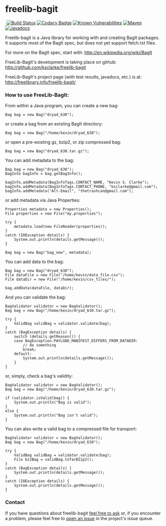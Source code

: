 # freelib-bagit
&nbsp;[![Build Status](https://travis-ci.org/ksclarke/freelib-bagit.svg)](https://travis-ci.org/ksclarke/freelib-bagit) [![Codacy Badge](https://api.codacy.com/project/badge/Coverage/514cebb0b7ae4b63905eedcc3fe45a57)](https://www.codacy.com/app/ksclarke/freelib-bagit?utm_source=github.com&utm_medium=referral&utm_content=ksclarke/freelib-bagit&utm_campaign=Badge_Coverage) [![Known Vulnerabilities](https://snyk.io/test/github/ksclarke/freelib-bagit/badge.svg?targetFile=pom.xml)](https://snyk.io/test/github/ksclarke/freelib-bagit?targetFile=pom.xml) [![Maven](https://img.shields.io/maven-metadata/v/http/central.maven.org/maven2/info/freelibrary/freelib-bagit/maven-metadata.xml.svg?colorB=brightgreen)](http://mvnrepository.com/artifact/info.freelibrary/freelib-bagit) [![Javadocs](http://javadoc.io/badge/info.freelibrary/freelib-bagit.svg)](http://projects.freelibrary.info/freelib-bagit/javadocs.html)

Freelib-bagit is a Java library for working with and creating BagIt packages.
It supports most of the BagIt spec, but does not yet support fetch.txt files.

For more on the BagIt spec, start with: http://en.wikipedia.org/wiki/BagIt

FreeLib-BagIt's development is taking place on github:
    http://github.com/ksclarke/freelib-bagit
    
FreeLib-BagIt's project page (with test results, javadocs, etc.) is at:
    http://freelibrary.info/freelib-bagit/

### How to use FreeLib-BagIt:

From within a Java program, you can create a new bag:

    Bag bag = new Bag("dryad_630");

or create a bag from an existing BagIt directory:

    Bag bag = new Bag("/home/kevin/dryad_630");

or open a pre-existing gz, bzip2, or zip compressed bag:

    Bag bag = new Bag("dryad_630.tar.gz");

You can add metadata to the bag:

    Bag bag = new Bag("dryad_630");
    BagInfo bagInfo = bag.getBagInfo();

    bagInfo.addMetadata(BagInfoTags.CONTACT_NAME, "Kevin S. Clarke");
    bagInfo.addMetadata(BagInfoTags.CONTACT_PHONE, "ksclarke@gmail.com");
    bagInfo.addMetadata("Alt-Email", "thetrashcan@gmail.com");
    
or add metadata via Java Properties:

    Properties metadata = new Properties();
    File properties = new File("my.properties");
    
    try {
        metadata.load(new FileReader(properties));
    }
    catch (IOException details) {
        System.out.println(details.getMessage());
    }

    Bag bag = new Bag("bag_new", metadata);

You can add data to the bag:

    Bag bag = new Bag("dryad_630");
    File dataFile = new File("/home/kevin/data_file.csv");
    File dataDir = new File("/home/kevin/csv_files/");

    bag.addData(dataFile, dataDir);

And you can validate the bag:

    BagValidator validator = new BagValidator();
    Bag bag = new Bag("/home/kevin/dryad_630.tar.gz");

    try {
        ValidBag validBag = validator.validate(bag);
    }
    catch (BagException details) {
        switch (details.getReason()) {
        case BagException.PAYLOAD_MANIFEST_DIFFERS_FROM_DATADIR:
            // do something
            break;
        default:
            System.out.println(details.getMessage());
        }
    }
    
or, simply, check a bag's validity:

    BagValidator validator = new BagValidator();
    Bag bag = new Bag("/home/kevin/dryad_630.tar.gz");

    if (validator.isValid(bag)) {
        System.out.println("Bag is valid");
    }
    else {
        System.out.println("Bag isn't valid");
    }
    
You can also write a valid bag to a compressed file for transport:

    BagValidator validator = new BagValidator();
    Bag bag = new Bag("/home/kevin/dryad_630");

    try {
        ValidBag validBag = validator.validate(bag);
        File bz2Bag = validBag.toTarBZip2();
    }
    catch (BagException details) {
        System.out.println(details.getMessage());
    }
    catch (IOException details) {
        System.out.println(details.getMessage());
    }
    
### Contact

If you have questions about freelib-bagit <a href="mailto:ksclarke@ksclarke.io">feel free to ask</a> or, if you encounter a 
problem, please feel free to [open an issue](https://github.com/ksclarke/freelib-bagit/issues "GitHub Issue Queue") in the 
project's issue queue.
